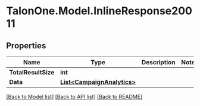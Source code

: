 # TalonOne.Model.InlineResponse20011
## Properties

Name | Type | Description | Notes
------------ | ------------- | ------------- | -------------
**TotalResultSize** | **int** |  | 
**Data** | [**List&lt;CampaignAnalytics&gt;**](CampaignAnalytics.md) |  | 

[[Back to Model list]](../README.md#documentation-for-models) [[Back to API list]](../README.md#documentation-for-api-endpoints) [[Back to README]](../README.md)

